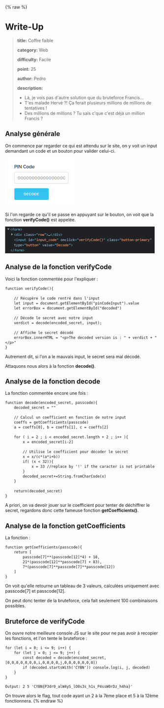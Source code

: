 {% raw %}
# Write-Up
> **title:** Coffre faible
>
> **category:** Web
>
> **difficulty:** Facile
>
> **point:** 25
>
> **author:** Pedro
>
> **description:**
>
> - Là, je vois pas d'autre solution que du bruteforce Francis...
> - T'es malade Hervé ?! Ça ferait plusieurs millions de millions de tentatives !
> - Des millions de millions ? Tu sais c'que c'est déjà un million Francis ?

## Analyse générale

On commence par regarder ce qui est attendu sur le site, on y voit un input demandant un code et un bouton pour valider celui-ci.

![Input du code](images/input.png)

Si l'on regarde ce qu'il se passe en appuyant sur le bouton, on voit que la fonction **verifyCode()** est appelée.

![HTML du formulaire](images/html.png)


## Analyse de la fonction verifyCode

Voici la fonction commentée pour l'expliquer :

```JS
function verifyCode(){

    // Récupère le code rentré dans l'input
    let input = document.getElementById("pinCodeInput").value
    let errorBox = document.getElementById("decoded")

    // Décode le secret avec notre input
    verdict = decode(encoded_secret, input);

    // Affiche le secret décodé
    errorBox.innerHTML = "<p>The decoded version is : " + verdict + "</p>"
}
```

Autrement dit, si l'on a le mauvais input, le secret sera mal décodé.

Attaquons nous alors à la fonction **decode()**.


## Analyse de la fonction decode

La fonction commentée encore une fois :

```JS
function decode(encoded_secret, passcode){
    decoded_secret = ""

    // Calcul un coefficient en fonction de notre input
    coeffs = getCoefficients(passcode)
    a = coeffs[0], b = coeffs[1], c = coeffs[2]

    for ( i = 2 ; i < encoded_secret.length + 2 ; i++ ){
        x = encoded_secret[i-2]

        // Utilise le coefficient pour décoder le secret
        x = x/(c*(a*i+b))
        if( (x < 32)){
            x = 33 //replace by '!' if the caracter is not printable
        }
        decoded_secret+=String.fromCharCode(x)
    }

    return(decoded_secret)
}
```

A priori, on va devoir jouer sur le coefficient pour tenter de déchiffrer le secret, regardons donc cette fameuse fonction **getCoefficients()**.


## Analyse de la fonction getCoefficients

La fonction :

```JS
function getCoefficients(passcode){
    return [
        passcode[7]**(passcode[12]*4) + 18,
        21*(passcode[12]**passcode[7] + 83),
        7*(passcode[7]**passcode[7]**passcode[12])
    ]
}
```

On voit qu'elle retourne un tableau de 3 valeurs, calculées uniquement avec passcode[7] et passcode[12].

On peut donc tenter de la bruteforce, cela fait seulement 100 combinaisons possibles.


## Bruteforce de verifyCode

On ouvre notre meilleure console JS sur le site pour ne pas avoir à recopier les fonctions, et l'on tente le bruteforce :

```JS
for (let i = 0; i <= 9; i++) {
    for (let j = 0; j <= 9; j++) {
        const decoded = decode(encoded_secret, [0,0,0,0,0,0,0,i,0,0,0,0,j,0,0,0,0,0,0,0])
        if (decoded.startsWith('CYBN')) console.log(i, j, decoded)
    }
}
```
```
Output: 2 5 'CYBN{P3dr0_alW4yS_lO0s3s_h1s_P4ssW0rDz_h4ha}'
```

On trouve alors le flag, tout code ayant un 2 à la 7ème place et 5 à la 12ème fonctionnera.
{% endraw %}
